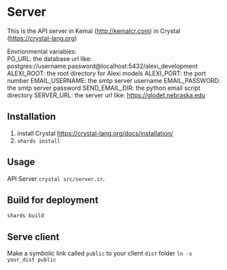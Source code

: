 # Server
This is the API server in Kemal (http://kemalcr.com) in Crystal (https://crystal-lang.org)

Envrionmental variables:  
PG_URL: the database url like: postgres://username:password@localhost:5432/alexi_development
ALEXI_ROOT: the root directory for Alexi models
ALEXI_PORT: the port number
EMAIL_USERNAME: the smtp server username
EMAIL_PASSWORD: the smtp server password
SEND_EMAIL_DIR: the python email script directory
SERVER_URL: the server url like: https://glodet.nebraska.edu

## Installation
1. install Crystal https://crystal-lang.org/docs/installation/
2. `shards install`

## Usage
API Server `crystal src/server.cr`.

## Build for deployment
`shards build`

## Serve client
Make a symbolic link called `public` to your client `dist` folder `ln -s your_dist public`

